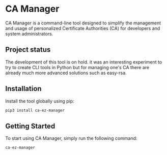 # CA Manager

CA Manager is a command-line tool designed to simplify the management and usage of personalized Certificate Authorities (CA) for developers and system administrators.

## Project status

The development of this tool is on hold. it was an interesting experiment to try to create CLI tools in Python but for managing one's CA there are already much more advanced solutions such as easy-rsa.

## Installation

Install the tool globally using pip:

```bash
pip3 install ca-ez-manager
```

## Getting Started

To start using CA Manager, simply run the following command:

```bash
ca-ez-manager
```
